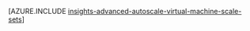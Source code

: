<properties
    pageTitle="Erweiterte automatisch skalieren Konfiguration mit Ressourcenmanager Vorlagen für virtuellen Computer Maßstab Mengen | Microsoft Azure"
    description="Konfigurieren von automatisch skalieren für virtuellen Computer Maßstab Datensätze basierend auf mehreren Regeln und Profile mit e-Mail und Webhoook Benachrichtigungen für Maßstab Aktionen."
    authors="kamathashwin"
    manager="timlt"
    editor=""
    services="virtual-machine-scale-sets"
    documentationCenter=""/>

<tags
    ms.service="virtual-machine-scale-sets"
    ms.workload="na"
    ms.tgt_pltfrm="na"
    ms.devlang="na"
    ms.topic="article"
    ms.date="08/04/2016"
    ms.author="ashwink"/>

[AZURE.INCLUDE [insights-advanced-autoscale-virtual-machine-scale-sets](../../includes/insights-advanced-autoscale-virtual-machine-scale-sets.md)]
